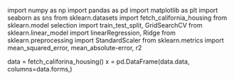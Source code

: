 import numpy as np
import pandas as pd
import matplotlib as plt
import seaborn as sns
from sklearn.datasets import fetch_california_housing
from sklearn.model selection import train_test_split, GridSearchCV
from sklearn.linear_model import linearRegression, Ridge
from sklearn.preprocessing import StandardScaler
from sklearn.metrics import mean_squared_error, mean_absolute-error, r2

data = fetch_califorina_housing()
x = pd.DataFrame(data.data, columns=data.forms,)
